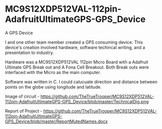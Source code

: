 # MC9S12XDP512VAL-112pin-AdafruitUltimateGPS-GPS_Device
A GPS Device

I and one other team member created a GPS consuming device. This device's creation involved hardware, software techincal writing, and a presentation to industry. 

Hardware was a MC9S12XDP512VAL 112pin Micro Board with a Adafruit Ultimate GPS Break out and A Fona Cell Breakout. Both Break outs were interfaced with the Micro as the main computer.

Software was written in C. I could calucuate direction and distance between points on the globe using longitude and latitude.

Image of circuit - https://github.com/TheTrueTrooper/MC9S12XDP512VAL-112pin-AdafruitUltimateGPS-GPS_Device/blob/master/TechnicalDig.png

Report of Project - https://github.com/TheTrueTrooper/MC9S12XDP512VAL-112pin-AdafruitUltimateGPS-GPS_Device/blob/master/ReportMutedNames.docx
